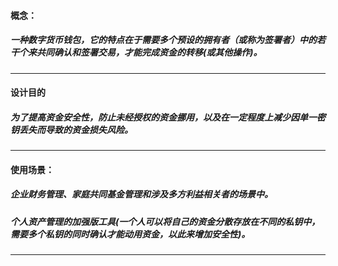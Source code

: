 

#### 概念：
##### 一种数字货币钱包，它的特点在于需要多个预设的拥有者（或称为签署者）中的若干个来共同确认和签署交易，才能完成资金的转移(或其他操作)。

------------------------------------------------------------------------------------------------------------------------

#### 设计目的
##### 为了提高资金安全性，防止未经授权的资金挪用，以及在一定程度上减少因单一密钥丢失而导致的资金损失风险。

------------------------------------------------------------------------------------------------------------------------

#### 使用场景：
##### 企业财务管理、家庭共同基金管理和涉及多方利益相关者的场景中。
##### 个人资产管理的加强版工具(一个人可以将自己的资金分散存放在不同的私钥中，需要多个私钥的同时确认才能动用资金，以此来增加安全性)。

------------------------------------------------------------------------------------------------------------------------